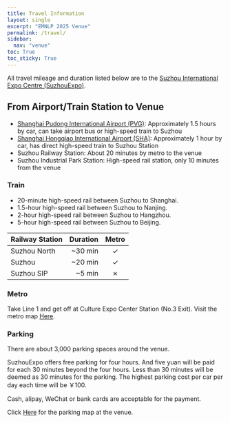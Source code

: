 ```yaml
---
title: Travel Information
layout: single
excerpt: "EMNLP 2025 Venue"
permalink: /travel/
sidebar:
  nav: "venue"
toc: True
toc_sticky: True
---
```


All travel mileage and duration listed below are to the [Suzhou International Expo Centre (SuzhouExpo)](https://en.suzhouexpo.com/zhanguansheshiEn-335.html).

## From Airport/Train Station to Venue
- [Shanghai Pudong International Airport (PVG)](https://www.shanghaiairport.com/index_en.html): Approximately 1.5 hours by car, can take airport bus or high-speed train to Suzhou
- [Shanghai Hongqiao International Airport (SHA)](https://www.shairport.com/ensh/hqjc/index.html): Approximately 1 hour by car, has direct high-speed train to Suzhou Station
- Suzhou Railway Station: About 20 minutes by metro to the venue
- Suzhou Industrial Park Station: High-speed rail station, only 10 minutes from the venue

### Train

- 20-minute high-speed rail between Suzhou to Shanghai.
- 1.5-hour high-speed rail between Suzhou to Nanjing.
- 2-hour high-speed rail between Suzhou to Hangzhou.
- 5-hour high-speed rail between Suzhou to Beijing.

| Railway Station   | Duration | Metro |
| ------------ | ------------: | :----------: |
| Suzhou North |      \~30 min |       ✓      |
| Suzhou       |      \~20 min |       ✓      |
| Suzhou SIP   |       \~5 min |       ✗      |

### Metro

Take Line 1 and get off at Culture Expo Center Station (No.3 Exit).
Visit the metro map [Here](https://www.sz-mtr.com/service/guide/map/index_zh.html).

### Parking 

There are about 3,000 parking spaces around the venue.

SuzhouExpo offers free parking for four hours. And five yuan will be paid for each 30 minutes beyond the four hours. Less than 30 minutes will be deemed as 30 minutes for the parking. The highest parking cost per car per day each time will be ￥100.

Cash, alipay, WeChat or bank cards are acceptable for the payment.

Click [Here](https://en.suzhouexpo.com/ruhedaodaEn-350.html) for the parking map at the venue.
